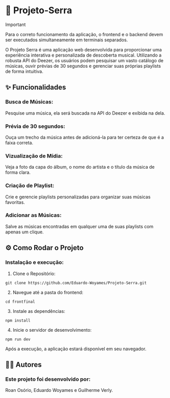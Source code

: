 # 🚀 Projeto-Serra

> [!IMPORTANT]
> Para o correto funcionamento da aplicação, o frontend e o backend devem ser executados simultaneamente em terminais separados.

O Projeto Serra é uma aplicação web desenvolvida para proporcionar uma experiência interativa e personalizada de descoberta musical. Utilizando a robusta API do Deezer, os usuários podem pesquisar um vasto catálogo de músicas, ouvir prévias de 30 segundos e gerenciar suas próprias playlists de forma intuitiva.

## ✨ Funcionalidades

### Busca de Músicas:
Pesquise uma música, ela será buscada na API do Deezer e exibida na dela. 
### Prévia de 30 segundos: 
Ouça um trecho da música antes de adicioná-la para ter certeza de que é a faixa correta.
### Vizualização de Mídia: 
Veja a foto da capa do álbum, o nome do artista e o título da música de forma clara.
### Criação de Playlist: 
Crie e gerencie playlists personalizadas para organizar suas músicas favoritas.
### Adicionar as Músicas: 
Salve as músicas encontradas em qualquer uma de suas playlists com apenas um clique.

## ⚙️ Como Rodar o Projeto

### Instalação e execução:

1. Clone o Repositório:
```
git clone https://github.com/Eduardo-Woyames/Projeto-Serra.git
```
2. Navegue até a pasta do frontend:
```
cd frontfinal
```
3. Instale as dependências:
```
npm install
```
4. Inicie o servidor de desenvolvimento:
```
npm run dev
```
Após a execução, a aplicação estará disponível em seu navegador.

## 👨‍💻 Autores

### Este projeto foi desenvolvido por:
Roan Osório, Eduardo Woyames e Guilherme Verly.
